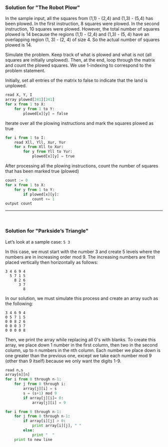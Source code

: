                                                                               
### Solution for "The Robot Plow"
 
In the sample input, all the squares from (1,1) - (2,4) and (1,3) - (5,4) has been plowed. In the first instruction, 8 squares were plowed. In the second instruction, 10 squares were plowed. However, the total number of squares plowed is 14 because the regions (1,1) - (2,4) and (1,3) - (5, 4) have an overlapping region (1, 3) - (2, 4) of size 4. So the actual number of squares plowed is 14.  
 
Simulate the problem. Keep track of what is plowed and what is not (all squares are initially unplowed). Then, at the end, loop through the matrix and count the plowed squares. We use 1-indexing to correspond to the problem statement. 
 
Initially, set all entries of the matrix to false to indicate that the land is unplowed. 

```python
read X, Y, I 
array plowed[241][241] 
for x from 1 to X: 
    for y from 1 to Y: 
        plowed[x][y] = false 
```

Iterate over all the plowing instructions and mark the squares plowed as true

```python
for i from 1 to I: 
    read Xll, Yll, Xur, Yur 
    for x from Xll to Xur: 
        for y from Yll to Yur: 
            plowed[x][y] = true 
```

After processing all the plowing instructions, count the number of squares that has been marked true (plowed) 

```python
count := 0 
for x from 1 to X: 
    for y from 1 to Y: 
        if plowed[x][y]: 
            count += 1 
output count 
```

---

<br>


 

### Solution for "Parkside’s Triangle"

 
Let’s look at a sample case: 
``5 3 ``
 
In this case, we must start with the number 3 and create 5 levels where the numbers are in increasing order  mod 9. The increasing numbers are first placed vertically then horizontally as follows: 
```
3 4 6 9 4 
  5 7 1 5 
    8 2 6 
      3 7 
        8 
```

In our solution, we must simulate this process and create an array such as the following: 

```
3 4 6 9 4 
0 5 7 1 5 
0 0 8 2 6 
0 0 0 3 7 
0 0 0 0 8 
```

Then, we print the array while replacing all 0's with blanks. To create this array, we place down 1 number in the first column, then two in the second column, up to n numbers in the nth column. Each number we place down is one greater than the previous one, except we take each number mod 9 (other than 9 itself) because we only want the digits 1-9.  
 
```python
read n,s 
array[n][n] 
for i from 0 through n-1: 
    for j from 0 through i: 
        array[j][i] = s 
        s = (s+1) mod 9 
        if array[j][i]= 0: 
            array[j][i] = 9 

for i from 0 through n-1: 
    for j from 0 through n-1: 
        if array[i][j] > 0: 
            print array[i][j], " " 
        else:  
            print "  " 
    print to new line 
```

